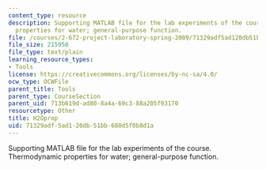 ```yaml
---
content_type: resource
description: Supporting MATLAB file for the lab experiments of the course. Thermodynamic
  properties for water; general-purpose function.
file: /courses/2-672-project-laboratory-spring-2009/71329adf5ad120db51bb680d5f0b8d1a_H2Oprop.m
file_size: 215950
file_type: text/plain
learning_resource_types:
- Tools
license: https://creativecommons.org/licenses/by-nc-sa/4.0/
ocw_type: OCWFile
parent_title: Tools
parent_type: CourseSection
parent_uid: 713b619d-ad80-8a4a-69c3-88a205f93170
resourcetype: Other
title: H2Oprop
uid: 71329adf-5ad1-20db-51bb-680d5f0b8d1a
---
```

Supporting MATLAB file for the lab experiments of the course. Thermodynamic properties for water; general-purpose function.